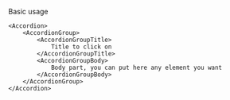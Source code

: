 Basic usage

    <Accordion>
        <AccordionGroup>
            <AccordionGroupTitle>
                Title to click on
            </AccordionGroupTitle>
            <AccordionGroupBody>
                Body part, you can put here any element you want
            </AccordionGroupBody>
        </AccordionGroup>
    </Accordion>


